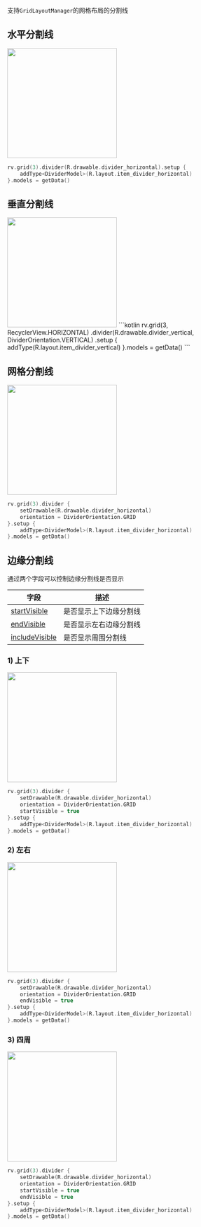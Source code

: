 支持`GridLayoutManager`的网格布局的分割线

## 水平分割线

<img src="https://i.imgur.com/jXdKlpQ.png" width="250"/>

```kotlin
rv.grid(3).divider(R.drawable.divider_horizontal).setup {
    addType<DividerModel>(R.layout.item_divider_horizontal)
}.models = getData()
```


## 垂直分割线

<img src="https://i.imgur.com/RInJ0qL.png" width="250"/>
```kotlin
rv.grid(3, RecyclerView.HORIZONTAL)
  .divider(R.drawable.divider_vertical, DividerOrientation.VERTICAL)
  .setup {
    addType<DividerModel>(R.layout.item_divider_vertical)
}.models = getData()
```

## 网格分割线

<img src="https://i.imgur.com/udblR3G.png" width="250"/>

```kotlin
rv.grid(3).divider {
    setDrawable(R.drawable.divider_horizontal)
    orientation = DividerOrientation.GRID
}.setup {
    addType<DividerModel>(R.layout.item_divider_horizontal)
}.models = getData()
```

## 边缘分割线

通过两个字段可以控制边缘分割线是否显示

| 字段 | 描述 |
|-|-|
| [startVisible](api/brv/com.drake.brv/-default-decoration/start-visible.md) | 是否显示上下边缘分割线 |
| [endVisible](api/brv/com.drake.brv/-default-decoration/end-visible.md) | 是否显示左右边缘分割线 |
| [includeVisible](api/brv/com.drake.brv/-default-decoration/include-visible.md) | 是否显示周围分割线 |

### 1) 上下

<img src="https://i.imgur.com/ujjSdw4.png" width="250"/>

```kotlin hl_lines="4"
rv.grid(3).divider {
    setDrawable(R.drawable.divider_horizontal)
    orientation = DividerOrientation.GRID
    startVisible = true
}.setup {
    addType<DividerModel>(R.layout.item_divider_horizontal)
}.models = getData()
```


### 2) 左右

<img src="https://i.imgur.com/aCczxuD.png" width="250"/>

```kotlin hl_lines="4"
rv.grid(3).divider {
    setDrawable(R.drawable.divider_horizontal)
    orientation = DividerOrientation.GRID
    endVisible = true
}.setup {
    addType<DividerModel>(R.layout.item_divider_horizontal)
}.models = getData()
```

### 3) 四周

<img src="https://i.imgur.com/d7H3Nz2.png" width="250"/>

```kotlin hl_lines="4 5"
rv.grid(3).divider {
    setDrawable(R.drawable.divider_horizontal)
    orientation = DividerOrientation.GRID
    startVisible = true
    endVisible = true
}.setup {
    addType<DividerModel>(R.layout.item_divider_horizontal)
}.models = getData()
```